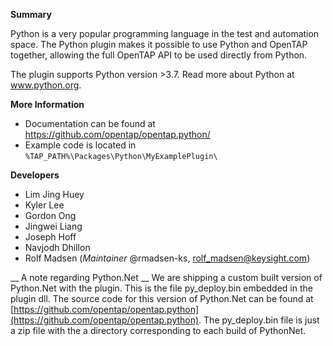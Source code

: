 __Summary__

Python is a very popular programming language in the test and automation space. The Python plugin makes it possible to use Python and OpenTAP together, allowing the full OpenTAP API to be used directly from Python.

The plugin supports Python version >3.7. Read more about Python at www.python.org.

__More Information__
- Documentation can be found at https://github.com/opentap/opentap.python/
- Example code is located in ```%TAP_PATH%\Packages\Python\MyExamplePlugin\```

__Developers__
- Lim Jing Huey
- Kyler Lee
- Gordon Ong
- Jingwei Liang
- Joseph Hoff 
- Navjodh Dhillon
- Rolf Madsen (*Maintainer* @rmadsen-ks, rolf_madsen@keysight.com)

__ A note regarding Python.Net __
We are shipping a custom built version of Python.Net with the plugin. This is the file py_deploy.bin embedded in the plugin dll. The source code for this version of Python.Net can be found at [https://github.com/opentap/opentap.python](https://github.com/opentap/opentap.python).
The py_deploy.bin file is just a zip file with the a directory corresponding to each build of PythonNet.